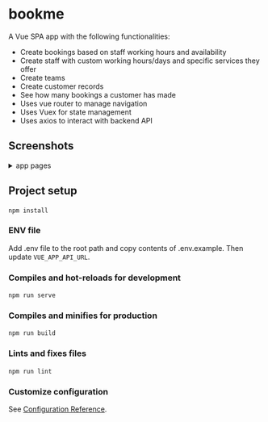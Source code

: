 # bookme
A Vue SPA app with the following functionalities:
- Create bookings based on staff working hours and availability
- Create staff with custom working hours/days and specific services they offer
- Create teams
- Create customer records
- See how many bookings a customer has made
- Uses vue router to manage navigation
- Uses Vuex for state management
- Uses axios to interact with backend API

## Screenshots
<details>
<summary>app pages</summary>
<img src="./docs/screenshots/booking.png">
<img src="./docs/screenshots/customers.png">
<img src="./docs/screenshots/services.png">
<img src="./docs/screenshots/service-form.png">
<img src="./docs/screenshots/team.png">
<img src="./docs/screenshots/team-form.png">
</details>

## Project setup
```
npm install
```

### ENV file
Add .env file to the root path and copy contents of .env.example.
Then update `VUE_APP_API_URL`.

### Compiles and hot-reloads for development
```
npm run serve
```

### Compiles and minifies for production
```
npm run build
```

### Lints and fixes files
```
npm run lint
```

### Customize configuration
See [Configuration Reference](https://cli.vuejs.org/config/).
